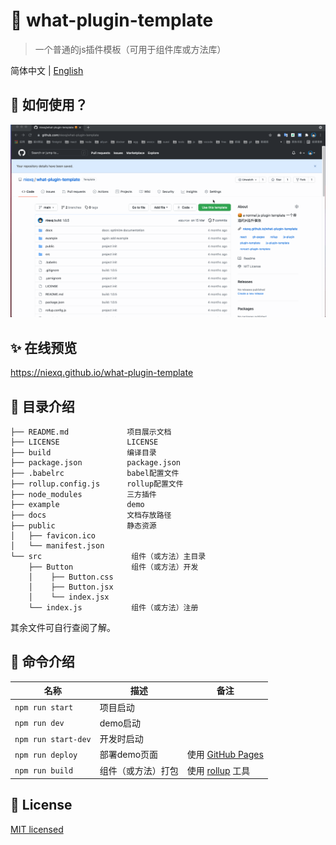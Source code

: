 # 💫 what-plugin-template

> 一个普通的js插件模板（可用于组件库或方法库）

简体中文 | [English](./README.md)

## 🚀 如何使用？

![](https://raw.githubusercontent.com/niexq/picbed/main/picgo/use2.gif)

## ✨ 在线预览

https://niexq.github.io/what-plugin-template

## 📒 目录介绍

```
├── README.md             项目展示文档
├── LICENSE               LICENSE
├── build                 编译目录
├── package.json          package.json
├── .babelrc              babel配置文件
├── rollup.config.js      rollup配置文件
├── node_modules          三方插件
├── example               demo
├── docs                  文档存放路径
├── public                静态资源
│   ├── favicon.ico
│   └── manifest.json
└── src                    组件（或方法）主目录
    ├── Button             组件（或方法）开发
    │    ├── Button.css
    │    ├── Button.jsx
    │    └── index.jsx
    └── index.js           组件（或方法）注册
```

其余文件可自行查阅了解。

## 🤖 命令介绍

| 名称                    | 描述           | 备注                                                                 |
| ----------------------- | -------------- | -------------------------------------------------------------------- |
| `npm run start`         | 项目启动       |          |
| `npm run dev`           | demo启动  |              |
| `npm run start-dev`     | 开发时启动      |                          |
| `npm run deploy`        | 部署demo页面       | 使用 [GitHub Pages](https://github.com/niexq/react-gh-pages) |
| `npm run build`         | 组件（或方法）打包  | 使用 [rollup](https://www.rollupjs.com/) 工具       |


## 🎫 License

[MIT licensed](./LICENSE)
